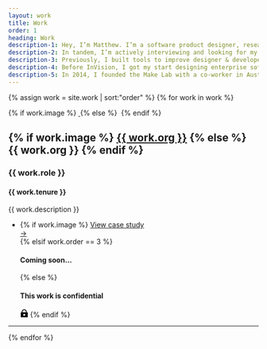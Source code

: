 ```yaml
---
layout: work
title: Work
order: 1
heading: Work
description-1: Hey, I’m Matthew. I’m a software product designer, researcher, and software engineer. I’m currently an independent contractor, designing web & native mobile apps for restaurant operators at OpenTable.
description-2: In tandem, I’m actively interviewing and looking for my next full-time role. I work best when I’m embedded in development squads, a part of a larger product design team, and contributing to initiatives across organizational lines.
description-3: Previously, I built tools to improve designer & developer collaboration at InVision, working across InVision Studio, GitHub & Jira integrations, Inspect, and Inspect Motion.
description-4: Before InVision, I got my start designing enterprise software at IBM, where I contributed to many product releases across different organizations during my 4.5 year tenure. During that time, I also had the unique opportunity to contract with Apple in Cupertino where I focused on prototyping apps for the Apple at Work program.
description-5: In 2014, I founded the Make Lab with a co-worker in Austin, TX.
---
```


{% assign work = site.work | sort:"order" %}
{% for work in work %}
<section class="c-work">
  <div class="c-work__image">
    {% if work.image %}
    <a href="{{ work.url | prepend: site.baseurl }}">
      <img class="c-work__image--thumbnail" src="..{{ work.logo }}" alt="">
    </a>
    {% else %}
    <img class="c-work__image--thumbnail" src="..{{ work.logo }}" alt="">
    {% endif %}
  </div>
  <div class="c-work__body c-text-format">
    <h2 class="c-work__m-strip">
    {% if work.image %}
    <a href="{{ work.url | prepend: site.baseurl }}" class="c-work__li--{{ work.title }} u-inline-block">{{ work.org }}</a>
    {% else %}
    {{ work.org }}
    {% endif %}
    </h2>
    <h3>{{ work.role }}</h3>
    <h4>{{ work.tenure }}</h4>
    <p class="c-work__description">{{ work.description }}</p>
    <ul class="c-work__project-list">
      <li class="c-work__project">
        {% if work.image %}
        <a href="{{ work.url | prepend: site.baseurl }}" class="c-work__li--{{ work.title }}">
          <span>View case study</span>
          <div class="c-work__arrow">&#8594;</div>
        </a>
        {% elsif work.order == 3 %}
        <h4>Coming soon&hellip;</h4>
        {% else %}
        <h4>This work is confidential</h4>
        <svg class="c-icon c-icon--lock" width="16" height="16" viewBox="0 0 16 16" fill="none" xmlns="http://www.w3.org/2000/svg"><path class="c-icon__fill" fill-rule="evenodd" clip-rule="evenodd" d="M8 0C5.23858 0 3 2.23858 3 5V6H2C1.44772 6 1 6.44772 1 7V15C1 15.5523 1.44772 16 2 16H14C14.5523 16 15 15.5523 15 15V7C15 6.44771 14.5523 6 14 6H13V5C13 2.23858 10.7614 0 8 0ZM11.5 6V5C11.5 3.067 9.933 1.5 8 1.5C6.067 1.5 4.5 3.067 4.5 5V6H11.5ZM10 11C10 12.1046 9.10457 13 8 13C6.89543 13 6 12.1046 6 11C6 9.89543 6.89543 9 8 9C9.10457 9 10 9.89543 10 11Z" fill="black"/></svg>
        {% endif %}
      </li>
    </ul>
  </div>
</section>
<hr>
{% endfor %}
